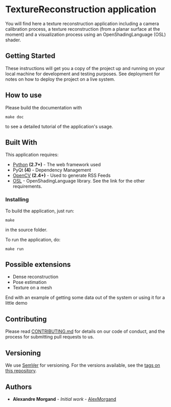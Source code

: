 # TextureReconstruction application

You will find here a texture reconstruction application including a camera calibration process, a texture reconstruction (from a planar surface at the moment) and a visualization process using an OpenShadingLanguage (OSL) shader.

## Getting Started

These instructions will get you a copy of the project up and running on your local machine for development and testing purposes. See deployment for notes on how to deploy the project on a live system.

## How to use

Please build the documentation with

```
make doc
```

to see a detailed tutorial of the application's usage.

## Built With

This application requires:

* [Python](https://www.python.org/) **(2.7+)** - The web framework used
* PyQt **(4)** - Dependency Management
* [OpenCV](https://opencv.org/) **(2.4+)** - Used to generate RSS Feeds
* [OSL](https://github.com/imageworks/OpenShadingLanguage) - OpenShadingLanguage library. See the link for the other requirements.

### Installing

To build the application, just run:

```
make
```

in the source folder.

To run the application, do:

```
make run
```

## Possible extensions

* Dense reconstruction
* Pose estimation
* Texture on a mesh

End with an example of getting some data out of the system or using it for a little demo


## Contributing

Please read [CONTRIBUTING.md](https://gist.github.com/PurpleBooth/b24679402957c63ec426) for details on our code of conduct, and the process for submitting pull requests to us.

## Versioning

We use [SemVer](http://semver.org/) for versioning. For the versions available, see the [tags on this repository](https://github.com/your/project/tags). 

## Authors

* **Alexandre Morgand** - *Initial work* - [AlexMorgand](https://github.com/AlexMorgand)


